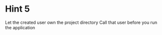# Hint 5

Let the created user own the project directory
Call that user before you run the application
